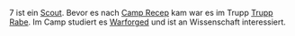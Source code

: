 7 ist ein [Scout](../Creatures/Warforged.md#Scout). Bevor es nach [Camp Recep](../Locations/Camp%20Recep.md) kam war es im Trupp [Trupp Rabe](../Assemblies/Trupp%20Rabe.md). Im Camp studiert es [Warforged](../Creatures/Warforged.md) und ist an Wissenschaft interessiert.